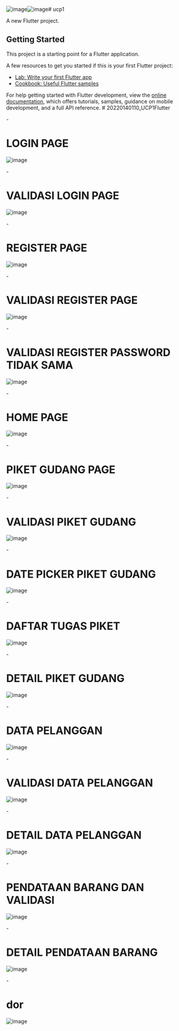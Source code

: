![image](https://github.com/user-attachments/assets/a7bcf6b3-e6f4-4626-84e7-a2d7ba258ad4)![image](https://github.com/user-attachments/assets/9e7aa120-6a1d-4bec-b2fd-0767531b7227)# ucp1

A new Flutter project.

## Getting Started

This project is a starting point for a Flutter application.

A few resources to get you started if this is your first Flutter project:

- [Lab: Write your first Flutter app](https://docs.flutter.dev/get-started/codelab)
- [Cookbook: Useful Flutter samples](https://docs.flutter.dev/cookbook)

For help getting started with Flutter development, view the
[online documentation](https://docs.flutter.dev/), which offers tutorials,
samples, guidance on mobile development, and a full API reference.
#   2 0 2 2 0 1 4 0 1 1 0 _ U C P 1 F l u t t e r 
 



-<h1>LOGIN PAGE</h1>
![image](https://github.com/user-attachments/assets/d2a09c3e-2688-4d3a-89c4-0a6cc3ed6cff)

-<h1>VALIDASI LOGIN PAGE</h1>
![image](https://github.com/user-attachments/assets/e5fa58b7-b3c9-4a57-b545-701f0d063b4c)

-<h1>REGISTER PAGE</h1>
![image](https://github.com/user-attachments/assets/7ef4daf7-f580-4ed8-bb98-8b64444ed8eb)

-<h1>VALIDASI REGISTER PAGE</h1>
![image](https://github.com/user-attachments/assets/d3466775-08cb-497b-b7a1-05f8ac9bec66)

-<H1>VALIDASI REGISTER PASSWORD TIDAK SAMA</H1>
![image](https://github.com/user-attachments/assets/703007e4-c1be-400e-9557-acdc34c8f437)

-<H1>HOME PAGE</H1>
![image](https://github.com/user-attachments/assets/94b7f4f7-9029-4d4c-bdd5-4fb20cbf48ef)

-<H1>PIKET GUDANG PAGE</H1>
![image](https://github.com/user-attachments/assets/9ff5d322-511a-4f54-a04f-a6400605cfa0)

-<H1>VALIDASI PIKET GUDANG</H1>
![image](https://github.com/user-attachments/assets/20c54315-334e-4669-b20c-e8618e9e6a83)

-<H1>DATE PICKER PIKET GUDANG</H1>
![image](https://github.com/user-attachments/assets/03e33fba-6090-4c74-a053-401a1463e72d)

-<h1>DAFTAR TUGAS PIKET</h1>
![image](https://github.com/user-attachments/assets/894c5b90-30e8-4b8e-952e-efa3a1bb6144)

-<H1>DETAIL PIKET GUDANG</H1>
![image](https://github.com/user-attachments/assets/0d89dd10-35f0-4900-a0d1-a80813b8d368)

-<H1>DATA PELANGGAN</H1>
![image](https://github.com/user-attachments/assets/83dff795-23ac-4462-bfcc-93ea828d7508)

-<H1>VALIDASI DATA PELANGGAN</H1>
![image](https://github.com/user-attachments/assets/74713238-4719-453e-9e88-ff56994fe0ce)

-<h1>DETAIL DATA PELANGGAN</h1>
![image](https://github.com/user-attachments/assets/6a9e151b-20f1-4c5b-a837-f675a41b1844)

-<H1>PENDATAAN BARANG DAN VALIDASI</H1>
![image](https://github.com/user-attachments/assets/073c0302-1f9c-4715-b873-1136d24beacd)

-<H1>DETAIL PENDATAAN BARANG</H1>
![image](https://github.com/user-attachments/assets/59f1ffb5-9c9d-4b0a-b2dc-061fe74a74dd)

-<h1>dor</h1>
![image](https://github.com/user-attachments/assets/9d517610-16b8-4f85-ab74-6ec6794f0bef)

 
